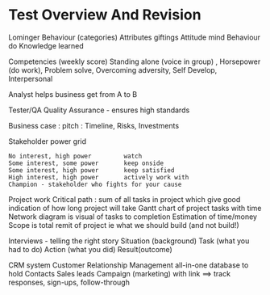 # Test Overview And Revision

Lominger Behaviour (categories)
Attributes giftings
Attitude mind
Behaviour do
Knowledge learned

Competencies (weekly score)
Standing alone (voice in group) , Horsepower (do work), Problem solve,
Overcoming adversity, Self Develop, Interpersonal

Analyst helps business get from A to B

Tester/QA Quality Assurance - ensures high standards

Business case : pitch : Timeline, Risks, Investments

Stakeholder power grid

```
No interest, high power  		watch
Some interest, some power   	keep onside
Some interest, high power 		keep satisfied 
High interest, high power       actively work with
Champion - stakeholder who fights for your cause
```

Project work
Critical path : sum of all tasks in project which give good indication of how long project will take
Gantt chart of project tasks with time
Network diagram is visual of tasks to completion
Estimation of time/money
Scope is total remit of project ie what we should build (and not build!)

Interviews - telling the right story
Situation (background)
Task (what you had to do)
Action (what you did)
Result(outcome)

CRM system
Customer Relationship Management
all-in-one database to hold
Contacts
Sales leads
Campaign (marketing) with link ==> track responses, sign-ups, follow-through